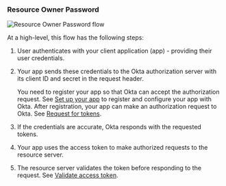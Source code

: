 ### Resource Owner Password

![Resource Owner Password flow](/img/authorization/oauth-password-grant-flow.png "Sequence diagram that shows the back and forth between the resource owner, authorization server, and resource server for Resource Owner Password flow")

<!-- Source for image. Generated using http://www.plantuml.com/plantuml/uml/

@startuml
skinparam monochrome true
actor "Resource Owner (User)" as user
participant "Client" as client
participant "Authorization Server (Okta)" as okta
participant "Resource Server (Your App)" as app

autonumber "<b>#."
user -> client: Authenticates
client -> okta: Access token request to /token
okta -> client: Access token (+optional refresh token) response
client -> app: Request with access token
app -> client: Response
@enduml

-->
At a high-level, this flow has the following steps:

1. User authenticates with your client application (app) - providing their user credentials.

2. Your app sends these credentials to the Okta authorization server with its client ID and secret in the request header.

    You need to register your app so that Okta can accept the authorization request. See [Set up your app](#set-up-your-app) to register and configure your app with Okta. After registration, your app can make an authorization request to Okta. See [Request for tokens](#request-for-tokens).

3. If the credentials are accurate, Okta responds with the requested tokens.

4. Your app uses the access token to make authorized requests to the resource server.

5. The resource server validates the token before responding to the request. See [Validate access token](#validate-access-token).
